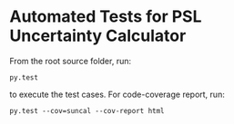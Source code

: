 # Automated Tests for PSL Uncertainty Calculator

From the root source folder, run:

`py.test`

to execute the test cases. For code-coverage report, run:

`py.test --cov=suncal --cov-report html`
